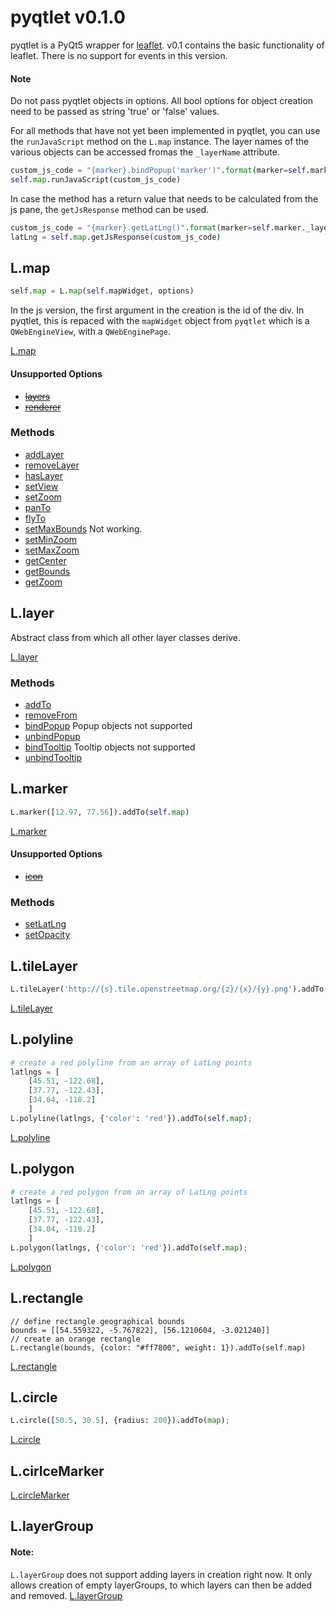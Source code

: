 # pyqtlet v0.1.0
pyqtlet is a PyQt5 wrapper for [leaflet](leafletjs.com). v0.1 contains the basic functionality of leaflet. There is no support for events in this version.

#### Note
Do not pass pyqtlet objects in options. All bool options for object creation need to be passed as string 'true' or 'false' values.

For all methods that have not yet been implemented in pyqtlet, you can use the `runJavaScript` method on the `L.map` instance. The layer names of the various objects can be accessed fromas the `_layerName` attribute.

```python
custom_js_code = "{marker}.bindPopup('marker')".format(marker=self.marker._layerName)
self.map.runJavaScript(custom_js_code)
```

In case the method has a return value that needs to be calculated from the js pane, the `getJsResponse` method can be used.

```python
custom_js_code = "{marker}.getLatLng()".format(marker=self.marker._layerName)
latLng = self.map.getJsResponse(custom_js_code)
```

## L.map
```python
self.map = L.map(self.mapWidget, options)
```
In the js version, the first argument in the creation is the id of the div. In pyqtlet, this is repaced with the `mapWidget` object from `pyqtlet` which is a `QWebEngineView`, with a `QWebEnginePage`.

[L.map](http://leafletjs.com/reference-1.3.0.html#map-factory)

#### Unsupported Options
- ~~[layers](http://leafletjs.com/reference-1.3.0.html#map-layers)~~
- ~~[renderer](http://leafletjs.com/reference-1.3.0.html#map-layers)~~

### Methods
- [addLayer](http://leafletjs.com/reference-1.3.0.html#map-addlayer)
- [removeLayer](http://leafletjs.com/reference-1.3.0.html#map-removelayer)
- [hasLayer](http://leafletjs.com/reference-1.3.0.html#map-haslayer)
- [setView](http://leafletjs.com/reference-1.3.0.html#map-setview)
- [setZoom](http://leafletjs.com/reference-1.3.0.html#map-setzoom)
- [panTo](http://leafletjs.com/reference-1.3.0.html#map-panto)
- [flyTo](http://leafletjs.com/reference-1.3.0.html#map-flyto)
- [setMaxBounds](http://leafletjs.com/reference-1.3.0.html#map-setmaxbounds) Not working.
- [setMinZoom](http://leafletjs.com/reference-1.3.0.html#map-setminzoom)
- [setMaxZoom](http://leafletjs.com/reference-1.3.0.html#map-setmaxzoom)
- [getCenter](http://leafletjs.com/reference-1.3.0.html#map-getcenter)
- [getBounds](http://leafletjs.com/reference-1.3.0.html#map-getbounds)
- [getZoom](http://leafletjs.com/reference-1.3.0.html#map-getzoom)


## L.layer
Abstract class from which all other layer classes derive.

[L.layer](http://leafletjs.com/reference-1.3.0.html#layer)

### Methods
- [addTo](http://leafletjs.com/reference-1.3.0.html#layer-addto)
- [removeFrom](http://leafletjs.com/reference-1.3.0.html#layer-removefrom)
- [bindPopup](http://leafletjs.com/reference-1.3.0.html#layer-bindpopup) Popup objects not supported
- [unbindPopup](http://leafletjs.com/reference-1.3.0.html#layer-unbindpopup)
- [bindTooltip](http://leafletjs.com/reference-1.3.0.html#layer-bindtooltip) Tooltip objects not supported
- [unbindTooltip](http://leafletjs.com/reference-1.3.0.html#layer-unbindtooltip)

## L.marker
```python
L.marker([12.97, 77.56]).addTo(self.map)
```
[L.marker](http://leafletjs.com/reference-1.3.0.html#marker-l-marker)

#### Unsupported Options
- ~~[icon](http://leafletjs.com/reference-1.3.0.html#marker-icon)~~

### Methods
- [setLatLng](http://leafletjs.com/reference-1.3.0.html#marker-setlatlng)
- [setOpacity](http://leafletjs.com/reference-1.3.0.html#marker-setopacity)

## L.tileLayer
```python
L.tileLayer('http://{s}.tile.openstreetmap.org/{z}/{x}/{y}.png').addTo(self.map);
```
[L.tileLayer](http://leafletjs.com/reference-1.3.0.html#tilelayer)

## L.polyline
```python
# create a red polyline from an array of LatLng points
latlngs = [
    [45.51, -122.68],
    [37.77, -122.43],
    [34.04, -118.2]
    ]
L.polyline(latlngs, {'color': 'red'}).addTo(self.map);
```
[L.polyline](http://leafletjs.com/reference-1.3.0.html#polyline)

## L.polygon
```python
# create a red polygon from an array of LatLng points
latlngs = [
    [45.51, -122.68],
    [37.77, -122.43],
    [34.04, -118.2]
    ]
L.polygon(latlngs, {'color': 'red'}).addTo(self.map);
```
[L.polygon](http://leafletjs.com/reference-1.3.0.html#polygon)

## L.rectangle
```
// define rectangle geographical bounds
bounds = [[54.559322, -5.767822], [56.1210604, -3.021240]]
// create an orange rectangle
L.rectangle(bounds, {color: "#ff7800", weight: 1}).addTo(self.map)
```
[L.rectangle](http://leafletjs.com/reference-1.3.0.html#rectangle)

## L.circle
``` python
L.circle([50.5, 30.5], {radius: 200}).addTo(map);
```
[L.circle](http://leafletjs.com/reference-1.3.0.html#circle)

## L.cirlceMarker
[L.circleMarker](http://leafletjs.com/reference-1.3.0.html#circlemarker)

## L.layerGroup
#### Note:
`L.layerGroup` does not support adding layers in creation right now. It only allows creation of empty layerGroups, to which layers can then be added  and removed.
[L.layerGroup](http://leafletjs.com/reference-1.3.0.html#layergroup)

